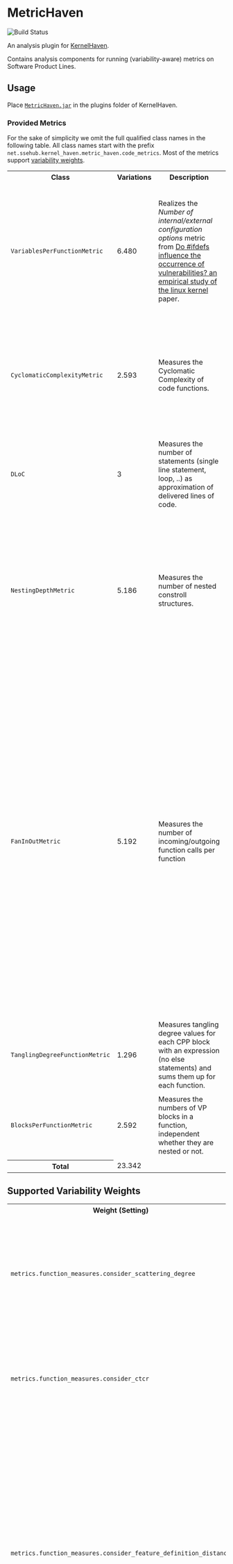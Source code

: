 # MetricHaven

![Build Status](https://jenkins.sse.uni-hildesheim.de/buildStatus/icon?job=KernelHaven_MetricHaven)

An analysis plugin for [KernelHaven](https://github.com/KernelHaven/KernelHaven).

Contains analysis components for running (variability-aware) metrics on Software Product Lines.

## Usage

Place [`MetricHaven.jar`](https://jenkins.sse.uni-hildesheim.de/view/KernelHaven/job/KernelHaven_MetricHaven/lastSuccessfulBuild/artifact/build/jar/MetricHaven.jar) in the plugins folder of KernelHaven.

### Provided Metrics
For the sake of simplicity we omit the full qualified class names in the following table. All class names start with the
prefix `net.ssehub.kernel_haven.metric_haven.code_metrics`. Most of the metrics support [variability weights](#supported-variability-weights).

<table style="width:100%">
  <tr>
    <th>Class</th>
    <th>Variations</th>
    <th>Description</th>
    <th>Options</th>
  </tr>
  <!-- VariablesPerFunctionMetric -->
  <tr>
    <td><code>VariablesPerFunctionMetric</code></td>
    <td>6.480</td>
    <td>Realizes the <i>Number of internal/external configuration options</i> metric from
        <a href="https://doi.org/10.1145/2934466.2934467"> Do #ifdefs influence the occurrence of vulnerabilities? an
        empirical study of the linux kernel</a> paper.
    </td>
    <td>
      <code>metrics.variables_per_function.measured_variables_type</code>:
      <ul>
        <li><code>INTERNAL</code>: Counts the number of variables used inside the function</li>
        <li><code>EXTERNAL</code>: Counts the number of variables used outside the function</li>
        <li><code>EXTERNAL_WITH_BUILD_VARS</code>: Counts the number of variables used outside the function (considers variables of the build model (requires provided build model))</li>
        <li><code>ALL</code>: <code>EXTERNAL + INTERNAL</code></li>
        <li><code>ALL_WITH_BUILD_VARS</code>: <code>EXTERNAL_WITH_BUILD_VARS + INTERNAL</code></li>
      </ul>
      All variations may be combined with any of the variability weights from below.
    </td>
  </tr>
  <!-- CyclomaticComplexityMetric -->
  <tr>
    <td><code>CyclomaticComplexityMetric</code></td>
    <td>2.593</td>
    <td>Measures the Cyclomatic Complexity of code functions.
    </td>
    <td>
      <code>metrics.cyclomatic_complexity.measured_type</code>:
      <ul>
        <li><code>MCCABE</code>: Measures the cyclomatic complexity of classical code elements as defined by McCabe; uses a simplification that only the following keywords will be counted: <tt>if, for, while, case</tt>.</li>
        <li><code>VARIATION_POINTS</code>: Measures the cyclomatic complexity of variation points only; uses a simplification that only the following keywords will be counted: <tt>if, elif</tt>.</li>
        <li><code>ALL</code>: <code>MCCABE + VARIATION_POINTS</code></li>
      </ul>
      All variations except for <code>MCCABE</code> may be combined with any of the variability weights from below.
  </tr>
  <!-- DLoC -->
  <tr>
    <td><code>DLoC</code></td>
    <td>3</td>
    <td>Measures the number of statements (single line statement, loop, ..) as approximation of delivered lines of code.</td>
    <td>
      <code>metrics.loc.measured_type</code>:
      <ul>
        <li><code>DLOC</code>: Measures the non-CPP code elements (also of they are surrounded by an CPP-block).</li>
        <li><code>LOF</code>: Measures the lines of feature code (only elements surrounded by CPP-blocks, if a variability model is passed, it checks if at least one variable of the variability model is used in the CPP-block)</li>
        <li><code>PLOF</code>: <code>LOF / DLOC</code></li>
      </ul>
    </td>
  </tr>
  <!-- NestingDepthMetric -->
  <tr>
    <td><code>NestingDepthMetric</code></td>
    <td>5.186</td>
    <td>Measures the number of nested constroll structures.</td>
    <td>
      <code>metrics.nesting_depth.measured_type</code>:
      <ul>
        <li><code>CLASSIC_ND_MAX</code>: Maximum depth (within a function) of non-CPP structures.</li>
        <li><code>CLASSIC_ND_AVG</code>: Average depth (within a function) of non-CPP structures.</li>
        <li><code>VP_ND_MAX</code>: Maximum depth (within a function) only of CPP structures.</li>
        <li><code>VP_ND_AVG</code>: Average depth (within a function) only of CPP structures.</li>
        <li><code>COMBINED_ND_MAX</code>: Maximum depth (within a function) of non-CPP and CPP structures.</li>
        <li><code>COMBINED_ND_AVG</code>: Average depth (within a function) of non-CPP and CPP structures.</li>
      </ul>
      All variations except for <code>CLASSIC_ND_*</code> may be combined with any of the variability weights from below.
    </td>
  </tr>
  <!-- FanInOutMetric -->
  <tr>
    <td><code>FanInOutMetric</code></td>
    <td>5.192</td>
    <td>Measures the number of incoming/outgoing function calls per function</td>
    <td>
      <code>metrics.fan_in_out.type</code>:
      <ul>
        <li><code>CLASSICAL_FAN_IN_GLOBALLY</code>: Measures how often a function is called from anywhere in the code (independently of CPP-blocks).</li>
        <li><code>CLASSICAL_FAN_IN_LOCALLY</code>: Measures how often a function is called from inside the same file (independently of CPP-blocks).</li>
        <li><code>CLASSICAL_FAN_OUT_GLOBALLY</code>: Measures how many other functions (from anywhere in the code) a function is calling (independently of CPP-blocks).</li>
        <li><code>CLASSICAL_FAN_OUT_LOCALLY</code>: Measures how many other functions (in the same file) a function is calling (independently of CPP-blocks).</li>
        <li><code>VP_FAN_IN_GLOBALLY</code>: Measures how often a function is called from anywhere in the code (only if nested in CPP-Blocks).</li>
        <li><code>VP_FAN_IN_LOCALLY</code>: Measures how often a function is called from inside the same file (only if nested in CPP-Blocks).</li>
        <li><code>VP_FAN_OUT_GLOBALLY</code>: Measures how many other functions (from anywhere in the code) a function is calling (only in CPP-blocks).</li>
        <li><code>VP_FAN_OUT_LOCALLY</code>: Measures how many other functions (in the same file) a function is calling (only in CPP-blocks).</li>
        <li><code>DEGREE_CENTRALITY_IN_GLOBALLY</code>: Measures <code>No. of features + 1</code> when function is called from anywhere in the code.</li>
        <li><code>DEGREE_CENTRALITY_IN_LOCALLY</code>: Measures <code>No. of features + 1</code> when function is called from the same file.</li>
        <li><code>DEGREE_CENTRALITY_OUT_GLOBALLY</code>: Measures <code>No. of features + 1</code> for function calls to other functions to anywhere in code.</li>
        <li><code>DEGREE_CENTRALITY_OUT_LOCALLY</code>: Measures <code>No. of features + 1</code> for function calls to other functions in the same file.</li>
      </ul>
      <code>DEGREE_CENTRALITY_*</code> variations may be combined with any of the variability weights from below.
    </td>
  </tr>
  <!-- TanglingDegreeFunctionMetric -->
  <tr>
    <td><code>TanglingDegreeFunctionMetric</code></td>
    <td>1.296</td>
    <td>Measures tangling degree values for each CPP block with an expression (no else statements) and sums them up for each function. </td>
    <td>This metric has no individual settings, but supports any of the variability weights from below.
    </td>
  </tr>
  <!-- BlocksPerFunctionMetric -->
  <tr>
    <td><code>BlocksPerFunctionMetric</code></td>
    <td>2.592</td>
    <td>Measures the numbers of VP blocks in a function, independent whether they are nested or not.
    </td>
    <td>
      <code>metrics.blocks_per_function.measured_block_type</code>:
      <ul>
        <li><code>BLOCK_AS_ONE</code>: if, elif, else are counted as one block</li>
        <li><code>SEPARATE_PARTIAL_BLOCKS</code>: if, elif, else are treated as three independent blocks</li>
      </ul>
      All variations may be combined with any of the variability weights from below.
    </td>
  </tr>
  <tr>
    <th>Total</th>
    <td>23.342</td>
    <td></td>
    <td></td>
  </tr>
</table>

## Supported Variability Weights
<table style="width:100%">
  <tr>
    <th>Weight (Setting)</th>
    <th>Description</th>
    <th>Values</th>
  </tr>
  <!-- Scattering Degree -->
  <tr>
    <td><code>metrics.function_measures.consider_scattering_degree</code></td>
    <td>Weights features used in code blocks based on their scattering degree (how often they are used in code).</td>
    <td>
      <ul>
        <li><code>NO_SCATTERING</code>: Won't consider scattering degree of measured variables</li>
        <li><code>SD_VP</code>: Weights each variable with its variation point scattering (e.g., no of ifdefs a variable is used in).</li>
        <li><code>SD_FILE</code>: Weights each variable with its file scattering.</li>
      </ul>
    </td>
  </tr>
  <!-- Cross-Tree Constraint Ratios -->
  <tr>
    <td><code>metrics.function_measures.consider_ctcr</code></td>
    <td>Weights features based on their usage in cross-tree constraints of the variability model.</td>
    <td>
      <ul>
        <li><code>NO_CTCR</code>: Won't consider constraints of the variability model</li>
        <li><code>INCOMIG_CONNECTIONS</code>: Weights each variable with the no. of distinct variables, specifying a constraint <b>TO</b> the measured variable.</li>
        <li><code>OUTGOING_CONNECTIONS</code>: Weights each variable with the no. of distinct variables, referenced in constraints defined <b>BY</b> the measured variable.</li>
        <li><code>ALL_CTCR</code>: Weights each variable with the (INCOMIG_CONNECTIONS + OUTGOING_CONNECTIONS).</li>
      </ul>
    </td>
  </tr>
  <!-- Feature Distances -->
  <tr>
    <td><code>metrics.function_measures.consider_feature_definition_distance</code></td>
    <td>Weights features based on the distance where they are defined (location of the variability model) and their usage (location of the measured code artifact). Requires an extracted variability model, which provides information where in the file system a feature was defined.</td>
    <td>
      <ul>
        <li><code>NO_DISTANCE</code>: Won't consider feature distances</li>
        <li><code>SHORTEST_DISTANCE</code>: Computes the shortest way to traverse from the folder of the currently measured code artifact to the folder containing the definition of the feature in the variability model. If mutliple definition exist (e.g., supported by Kconfig), the shortes path is used.</li>
    </ul>
    </td>
  </tr>
  <!-- Feature Types -->
  <tr>
    <td><code>metrics.function_measures.consider_feature_types</code></td>
    <td>Weights features based on their data type. Requires an extracted variability model.</td>
    <td>
      <ul>
        <li><code>NO_TYPE_MEASURING</code>: Won't consider any weights with respect to the type of the feature.</li>
        <li><code>TYPE_WEIGHTS_BY_FILE</code>: Requires the configuration of weights per feature type in the configuration file (via <code>metrics.function_measures.weight_definitions</code>). Each type weight is defined via a 2-tuple separated by a colon in the form of <code>name:value</code>.</li>
      </ul>
    </td>
  </tr>
  <!-- Hierarchy Types -->
  <tr>
    <td><code>metrics.function_measures.consider_feature_hierarchies</code></td>
    <td>Weights features based on their hierarchy level as models in the variability model. Requires an extracted variability model, which provides information of the hierarchy.</td>
    <td>
      <ul>
        <li><code>NO_HIERARCHY_MEASURING</code>: Won't consider any feature hierarchies.</li>
        <li><code>HIERARCHY_WEIGHTS_BY_FILE</code>: Requires the configuration of hierarchy weights in the configuration file (via <code>metrics.function_measures.hierarchy_weight_definitions</code>). Each hierarchy type is defined via a 2-tuple separated by a colon in the form of <code>name:value</code>. Supported hierarchy types are <code>top</code>, <code>intermediate</code>, and <code>leaf</code></li>
        <li><code>HIERARCHY_WEIGHTS_BY_LEVEL</code>: The hierarchy (level) is directly used as weight.</li>
      </ul>
    </td>
  </tr>
  <!-- Structures / CoC -->
  <tr>
    <td><code>metrics.function_measures.consider_varmodel_structures</code></td>
    <td>Weights features based on the number of childred / parents they have.</td>
    <td>
      <ul>
        <li><code>NO_STRUCTURAL_MEASUREMENT</code>: Won't consider any feature structures.</li>
        <li><code>NUMBER_OF_CHILDREN</code>: Counts the number of (direct) children a features has.</li>
        <li><code>COC</code>: Count all edges (inspired by CoC).</li>
      </ul>
    </td>
  </tr>
  <!-- Feature Sizes -->
  <tr>
    <td><code>metrics.function_measures.feature_sizes</code></td>
    <td>Computes the Lines of Code controlled by a feature, i.e., the feature size.</td>
    <td>
      <ul>
        <li><code>NO_FEATURE_SIZES</code>: Disables this weight.</li>
        <li><code>POSITIVE_SIZES</code>: Counts the Lines of Code (statements) controlled by the positive form of a feature, i.e., which are included if the feature is selected.</li>
        <li><code>TOTAL_SIZES</code>: Counts all statements, which are controlled by the feature in any form, i.e., Lines that are included either if the feature is selected or deslected.</li>
      </ul>
    </td>
  </tr>
</table>

## Dependencies

In addition to KernelHaven, this plugin has the following dependencies:
* A code extractor, which extracts an AST (`SyntaxElement`s).
* A variability model extractor, which provides support for
  * Cross-tree constraint ratios for <code>CTCR</code> options.
  * Location of feature definitions for <code>feature_definition_distance</code> options.
* A build model extractor, for some of the options (see description from above).

## Guidance
The follwoing classes execute all currently available metrics in one step, without requiring a detailed configuration:
<table style="width:100%">
  <tr>
    <th>Class</th>
    <th>Description</th>
  </tr>
  <tr>
    <td><code>net.ssehub.kernel_haven.metric_haven.metric_components.AllFunctionMetrics</code></td>
    <td>All code function metrics</td>
  </tr>
  <tr>
    <td><code>net.ssehub.kernel_haven.metric_haven.metric_components.MetricsRunner</code></td>
    <td>All variations of one code function metric, requires <code>analysis.metrics_runner.metrics_class</code> as additional parameter so specify the metric to be executed.</td>
  </tr>
</table>

## License

This plugin is licensed under the [Apache License 2.0](https://www.apache.org/licenses/LICENSE-2.0.html).
